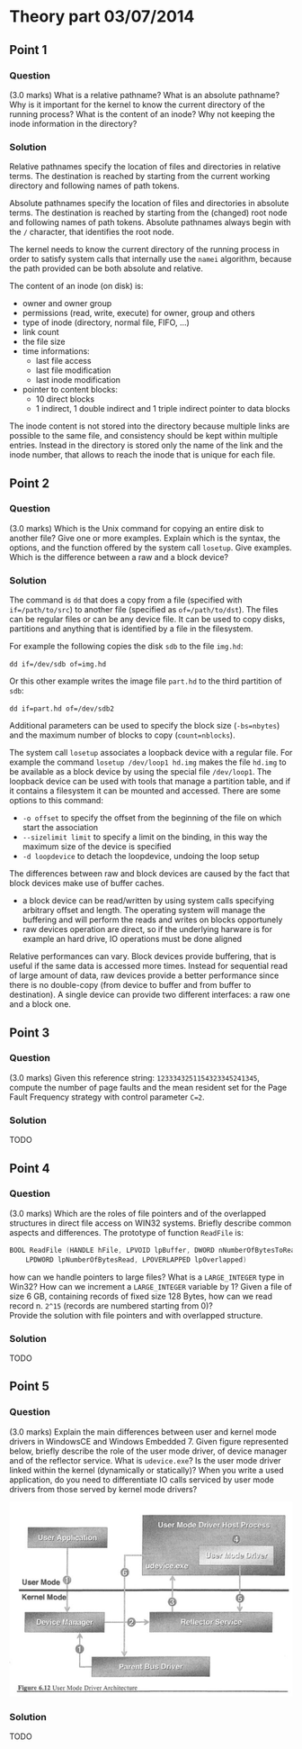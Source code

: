 # Theory part 03/07/2014

## Point 1

### Question

(3.0 marks) What is a relative pathname? What is an absolute pathname? Why is it important for the kernel to know the current directory of the running process? What is the content of an inode? Why not keeping the inode information in the directory?

### Solution

Relative pathnames specify the location of files and directories in relative terms. The destination is reached by starting from the current working directory and following names of path tokens.

Absolute pathnames specify the location of files and directories in absolute terms. The destination is reached by starting from the (changed) root node and following names of path tokens. Absolute pathnames always begin with the `/` character, that identifies the root node.

The kernel needs to know the current directory of the running process in order to satisfy system calls that internally use the `namei` algorithm, because the path provided can be both absolute and relative.

The content of an inode (on disk) is:

* owner and owner group
* permissions (read, write, execute) for owner, group and others
* type of inode (directory, normal file, FIFO, ...)
* link count
* the file size
* time informations:
  * last file access
  * last file modification
  * last inode modification
* pointer to content blocks:
  * 10 direct blocks
  * 1 indirect, 1 double indirect and 1 triple indirect pointer to data blocks

The inode content is not stored into the directory because multiple links are possible to the same file, and consistency should be kept within multiple entries. Instead in the directory is stored only the name of the link and the inode number, that allows to reach the inode that is unique for each file.

## Point 2

### Question

(3.0 marks) Which is the Unix command for copying an entire disk to another file? Give one or more examples. Explain which is the syntax, the options, and the function offered by the system call `losetup`. Give examples. Which is the difference between a raw and a block device?

### Solution

The command is `dd` that does a copy from a file (specified with `if=/path/to/src`) to another file (specified as `of=/path/to/dst`). The files can be regular files or can be any device file. It can be used to copy disks, partitions and anything that is identified by a file in the filesystem.

For example the following copies the disk `sdb` to the file `img.hd`:

`dd if=/dev/sdb of=img.hd`

Or this other example writes the image file `part.hd` to the third partition of `sdb`:

`dd if=part.hd of=/dev/sdb2`

Additional parameters can be used to specify the block size (`-bs=nbytes`) and the maximum number of blocks to copy (`count=nblocks`).

The system call `losetup` associates a loopback device with a regular file. For example the command `losetup /dev/loop1 hd.img` makes the file `hd.img` to be available as a block device by using the special file `/dev/loop1`. The loopback device can be used with tools that manage a partition table, and if it contains a filesystem it can be mounted and accessed. There are some options to this command:

* `-o offset` to specify the offset from the beginning of the file on which start the association
* `--sizelimit limit` to specify a limit on the binding, in this way the maximum size of the device is specified
* `-d loopdevice` to detach the loopdevice, undoing the loop setup

The differences between raw and block devices are caused by the fact that block devices make use of buffer caches.

* a block device can be read/written by using system calls specifying arbitrary offset and length. The operating system will manage the buffering and will perform the reads and writes on blocks opportunely
* raw devices operation are direct, so if the underlying harware is for example an hard drive, IO operations must be done aligned

Relative performances can vary. Block devices provide buffering, that is useful if the same data is accessed more times. Instead for sequential read of large amount of data, raw devices provide a better performance since there is no double-copy (from device to buffer and from buffer to destination). A single device can provide two different interfaces: a raw one and a block one.

## Point 3

### Question

(3.0 marks) Given this reference string: `1233343251154323345241345`, compute the number of page faults and the mean resident set for the Page Fault Frequency strategy with control parameter `C=2`.

### Solution

TODO

## Point 4

### Question

(3.0 marks) Which are the roles of file pointers and of the overlapped structures in direct file access on WIN32 systems. Briefly describe common aspects and differences. The prototype of function `ReadFile` is:

```c
BOOL ReadFile (HANDLE hFile, LPVOID lpBuffer, DWORD nNumberOfBytesToRead,
    LPDWORD lpNumberOfBytesRead, LPOVERLAPPED lpOverlapped)
```

how can we handle pointers to large files? What is a `LARGE_INTEGER` type in Win32? How can we increment a `LARGE_INTEGER` variable by 1? Given a file of size 6 GB, containing records of fixed size 128 Bytes, how can we read record n. `2^15` (records are numbered starting from 0)?  
Provide the solution with file pointers and with overlapped structure.

### Solution

TODO

## Point 5

### Question

(3.0 marks) Explain the main differences between user and kernel mode drivers in WindowsCE and Windows Embedded 7. Given figure represented below, briefly describe the role of the user mode driver, of device manager and of the reflector service. What is `udevice.exe`? Is the user mode driver linked within the kernel (dynamically or statically)? When you write a used application, do you need to differentiate IO calls serviced by user mode drivers from those served by kernel mode drivers?

![2014-07-03_theory_usermodearchitecture.png](2014-07-03_theory_usermodearchitecture.png "User mode driver architecture")

### Solution

TODO
